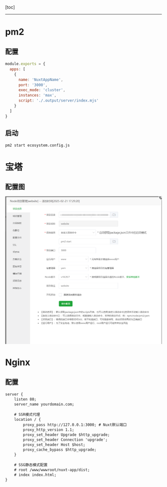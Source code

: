 [toc]

---

# pm2
## 配置
```js
module.exports = {
  apps: [
    {
      name: 'NuxtAppName',
      port: '3000',
      exec_mode: 'cluster',
      instances: 'max',
      script: './.output/server/index.mjs'
    }
  ]
}

```
## 启动
```bash
pm2 start ecosystem.config.js
```

# 宝塔
## 配置图
![alt text](assets/pm2-nuxt/image.png)

# Nginx
## 配置
```nginx
server {
    listen 80;
    server_name yourdomain.com;
    
    # SSR模式代理
    location / {
        proxy_pass http://127.0.0.1:3000; # Nuxt默认端口
        proxy_http_version 1.1;
        proxy_set_header Upgrade $http_upgrade;
        proxy_set_header Connection 'upgrade';
        proxy_set_header Host $host;
        proxy_cache_bypass $http_upgrade;
    }
 
    # SSG静态模式配置
    # root /www/wwwroot/nuxt-app/dist;
    # index index.html;
}
```
